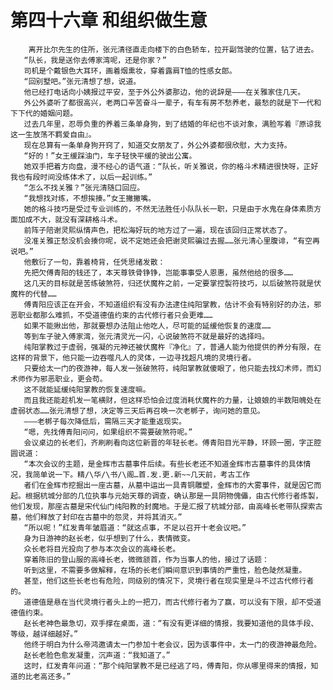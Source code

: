 # 第四十六章 和组织做生意
        离开比尔先生的住所，张元清径直走向楼下的白色轿车，拉开副驾驶的位置，钻了进去。
       “队长，我是送你去傅家湾呢，还是你家？”
       司机是个戴银色大耳环，画着烟熏妆，穿着露肩T恤的性感女郎。
       “回别墅吧。”张元清想了想，说道。
       他已经打电话向小姨报过平安，至于外公外婆那边，他的说辞是———在关雅家住几天。
       外公外婆听了都很高兴，老两口辛苦奋斗一辈子，有车有房不愁养老，最愁的就是下一代和下下代的婚姻问题。
       过去几年里，忍辱负重的养着三条单身狗，到了结婚的年纪也不谈对象，满脸写着『原谅我这一生放荡不羁爱自由』。
       现在总算有一条单身狗开窍了，知道交女朋友了，外公外婆都很欣慰，大力支持。
       “好的！”女王缓踩油门，车子轻快平缓的驶出公寓。
       她双手把着方向盘，漫不经心的语气道：“队长，听关雅说，你的格斗术精进很快呀，正好我也有段时间没练体术了，以后一起训练。”
       “怎么不找关雅？”张元清随口回应。
       “我想找对练，不想挨揍。”女王撇撇嘴。
       她的格斗技巧是受过专业训练的，不然无法胜任小队队长一职，只是由于水鬼在身体素质方面加成不大，就没有深耕格斗术。
       前阵子陪谢灵熙纵情声色，把松海好玩的地方过了一遍，现在该回归正常状态了。
       没准关雅正愁没机会揍你呢，说不定她还会把谢灵熙骗过去握……张元清心里腹诽，“有空再说吧。”
       他敷衍了一句，靠着椅背，任凭思绪发散：
       先把欠傅青阳的钱还了，本天尊铁骨铮铮，岂能事事受人恩惠，虽然他给的很多……
       这几天的目标就是苦练破煞符，归还伏魔杵之前，一定要掌控製符技巧，以后破煞符就是伏魔杵的代替……
       傅青阳应该正在开会，不知道组织有没有办法逮住纯阳掌教，估计不会有特别好的办法，邪恶职业都那么难抓，不受道德值约束的古代修行者只会更难……
       如果不能揪出他，那就要想办法阻止他吃人，尽可能的延缓他恢复的速度……
       等到车子驶入傅家湾，张元清灵光一闪，心说破煞符不就是最好的选择吗。
       纯阳掌教过于虚弱，强凝的元神还被伏魔杵『净化』了，普通人能为他提供的养分有限，在这样的背景下，他只能一边吞噬凡人的灵体，一边寻找超凡境的灵境行者。
       只要给太一门的夜游神，每人发一张破煞符，纯阳掌教就傻眼了，他只能去找幻术师，而幻术师作为邪恶职业，更会苟。
       这不就能延缓纯阳掌教的恢复速度嘛。
       而且我还能趁机发一笔横财，但这样恐怕会过度消耗伏魔杵的力量，让娘娘的半数阳魄处在虚弱状态……张元清想了想，决定等三天后再召唤一次老梆子，询问她的意见。
       ———老梆子每次降低后，需隔三天才能重返现实。
       “嗯，先找傅青阳问问，如果组织不需要破煞符呢。”
       会议桌边的长老们，齐刷刷看向这位新晋的年轻长老。傅青阳目光平静，环顾一圈，字正腔圆说道：
       “本次会议的主题，是金辉市古墓事件后续。有些长老还不知道金辉市古墓事件的具体情况，我简单说一下。精/\华/\书/\阁…首.发.更.新~~几天前，考古工作
       者们在金辉市挖掘出一座古墓，从墓中运出一具青铜雕塑，金辉市的大雾事件，就是因它而起。根据杭城分部的几位执事与元始天尊的调查，确认那是一具阴物傀儡，由古代修行者炼製，他们发现，那座古墓是宋代仙门纯阳教的封魔地。于是汇报了杭城分部，由高峰长老带队探索古墓，他们释放了封印在古墓中的怨灵，并将其消灭。”
       “所以呢！”红发青年皱眉道：“就这点事，不足以召开十老会议吧。”
       身为日游神的赵长老，似乎想到了什么，表情微变。
       众长老将目光投向了参与本次会议的高峰长老。
       穿着陈旧的登山服的高峰长老，微微颔首，作为当事人的他，接过了话题：
       听到这里，不需要多做解释，在场的长老们瞬间意识到事情的严重性，脸色陡然凝重。
       甚至，他们这些长老也有危险，同级别的情况下，灵境行者在现实里是斗不过古代修行者的。
       道德值是悬在当代灵境行者头上的一把刀，而古代修行者为了赢，可以没有下限，却不受道德值约束。
       赵长老神色最急切，双手撑在桌面，道：“有没有更详细的情报，我要知道他的具体手段、等级，越详细越好。”
       他终于明白为什么帝鸿邀请太一门参加十老会议，因为该事件中，太一门的夜游神最危险。
       赵长老脸色愈发凝重，沉声道：“我知道了。”
       这时，红发青年问道：“那个纯阳掌教不是已经逃了吗，傅青阳，你从哪里得来的情报，知道的比老高还多。”